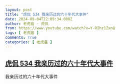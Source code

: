 ```yaml
---
layout: post
title: "虎侃 534 我亲历过的六十年代大事件"
date: 2024-09-04T22:09:34.000Z
author: 老虎庙 · 虎侃
from: https://www.youtube.com/watch?v=Y-RIhz1ZxnQ
tags: [ 老虎庙 ]
comments: True
categories: [ 老虎庙 ]
---
```

<!--1725487774000-->
[虎侃 534 我亲历过的六十年代大事件](https://www.youtube.com/watch?v=Y-RIhz1ZxnQ)
------

<div>
我亲历过的六十年代大事件
</div>
